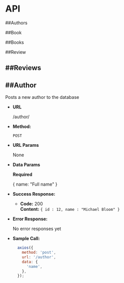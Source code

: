 # API

##Authors

##Book

##Books

##Review

##Reviews
----

##Author
----
Posts a new author to the database


* **URL**

  /author/

* **Method:**

  `POST`

*  **URL Params**

    None

* **Data Params**

  **Required**

  { name: "Full name" }

* **Success Response:**

  * **Code:** 200 <br />
    **Content:** `{ id : 12, name : "Michael Bloom" }`

* **Error Response:**

  No error responses yet
  <!-- * **Code:** 404 NOT FOUND <br />
    **Content:** `{ error : "User doesn't exist" }`

  OR

  * **Code:** 401 UNAUTHORIZED <br />
    **Content:** `{ error : "You are unauthorized to make this request." }` -->

* **Sample Call:**

  ```javascript
    axios({
      method: 'post',
      url: '/author',
      data: {
        'name',
      },
    });
  ```
